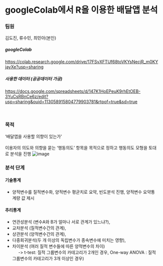 # googleColab에서 R을 이용한 배달앱 분석
### 팀원
김도진, 류수민, 최민아(본인)
<br>

##### googleColab
https://colab.research.google.com/drive/17FSvXFTUf68toVKYsNecjR_m0KYjayXe?usp=sharing
##### 사용한 데이터 (공공데이터 가공)
https://docs.google.com/spreadsheets/d/147K1HoEPeuK9rhEtOEB-3YuCsRBnCe6z/edit?usp=sharing&ouid=113058915804779903781&rtpof=true&sd=true

<br>

### 목적
 ‘배달앱을 사용할 의향이 있는가’<br><br>
 이용자의 의도와 의향을 묻는 ‘행동의도’ 항목을 목적으로 정하고 행동의도 모형을 토대로 분석을 진행
![image](https://github.com/aminii00/DeliveryApp/assets/89954944/f621fd1f-3644-4975-b672-ac891a1a10a7)

### 분석 단계
#### 기술통계 
- 양적변수를 질적변수화, 양적변수 평균치로 요약, 빈도분석 진행, 양적변수 요약통계량 값 제시<br>
#### 추리통계 
- 연관성분석 (변수A와 B가 얼마나 서로 관계가 있느냐?), <br>
- 교차분석 (질적변수간의 관계),<br>
- 상관분석 (양적변수간의 관계),<br>
- 다중회귀분석(두 개 이상의 독립변수가 종속변수에 미치는 영향),<br>
- 차이분석 (여러 질적 변수들에 따른 양적변수의 차이)<br>
&nbsp;&nbsp;&nbsp;&nbsp; -> t-test: 질적 그룹변수의 카테고리가 2개인 경우, One-way ANOVA : 질적 그룹변수의 카테고리가 3개 이상인 경우) <br><br><br>

